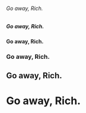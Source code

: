 ###### Go away, Rich.
##### Go away, Rich.
#### Go away, Rich.
### Go away, Rich.
## Go away, Rich.
# Go away, Rich.
